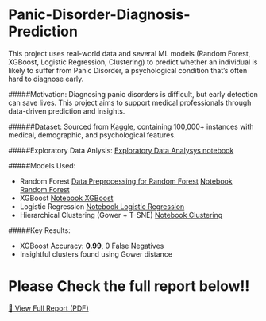 # Panic-Disorder-Diagnosis-Prediction
This project uses real-world data and several ML models (Random Forest, XGBoost, Logistic Regression, Clustering) to predict whether an individual is likely to suffer from Panic Disorder, a psychological condition that’s often hard to diagnose early.

 #####Motivation:
Diagnosing panic disorders is difficult, but early detection can save lives. This project aims to support medical professionals through data-driven prediction and insights.

 ######Dataset:
Sourced from [Kaggle](#), containing 100,000+ instances with medical, demographic, and psychological features.

#####Exploratory Data Anlysis:
[Exploratory Data Analysys notebook](./Exploratory_Data_Analysis.ipynb)

 #####Models Used:
- Random Forest
  [Data Preprocessing for Random Forest](./Preprocessing_module.ipynb)
  [Notebook Random Forest](./Random_forest_intento_1.ipynb)
- XGBoost
  [Notebook XGBoost](./XGBOOST_model.ipynb)
- Logistic Regression
  [Notebook Logistic Regression](./Logistic_model.ipynb)
- Hierarchical Clustering (Gower + T-SNE)
  [Notebook Clustering](./Hierarchical_GowersD.ipynb)
  
 #####Key Results:
- XGBoost Accuracy: **0.99**, 0 False Negatives
- Insightful clusters found using Gower distance

# Please Check the full report below!!
[📄 View Full Report (PDF)](./Anxiety_disorder_report.pdf)
